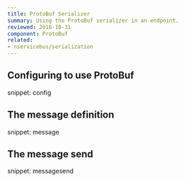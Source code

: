 ```yaml
---
title: ProtoBuf Serializer
summary: Using the ProtoBuf serializer in an endpoint.
reviewed: 2016-10-31
component: ProtoBuf
related:
- nservicebus/serialization
---
```


## Configuring to use ProtoBuf

snippet: config


## The message definition

snippet: message


## The message send

snippet: messagesend